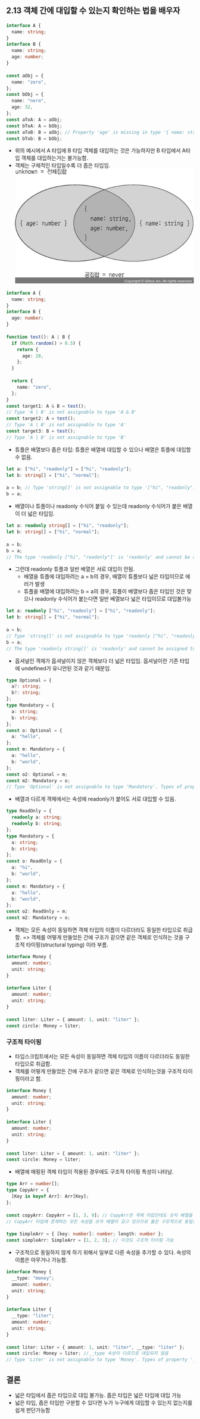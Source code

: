 ## 2.13 객체 간에 대입할 수 있는지 확인하는 법을 배우자

```ts
interface A {
  name: string;
}
interface B {
  name: string;
  age: number;
}

const aObj = {
  name: "zero",
};
const bObj = {
  name: "nero",
  age: 32,
};
const aToA: A = aObj;
const bToA: A = bObj;
const aToB: B = aObj; // Property 'age' is missing in type '{ name: string; }' but required in type 'B'.
const bTob: B = bObj;
```

- 위의 예시에서 A 타입에 B 타입 객체를 대입하는 것은 가능하지만 B 타입에서 A타입 객체를 대입하는거는 불가능함.
- 객체는 구체적인 타입일수록 더 좁은 타입임.
  ![alt text](image.png)

```ts
interface A {
  name: string;
}
interface B {
  age: number;
}

function test(): A | B {
  if (Math.random() > 0.5) {
    return {
      age: 28,
    };
  }

  return {
    name: "zero",
  };
}
const target1: A & B = test();
// Type 'A | B' is not assignable to type 'A & B'
const target2: A = test();
// Type 'A | B' is not assignable to type 'A'
const target3: B = test();
// Type 'A | B' is not assignable to type 'B'
```

- 튜플은 배열보다 좁은 타입: 튜플은 배열에 대입할 수 있으나 배열은 튜플에 대입할 수 없음.

```ts
let a: ["hi", "readonly"] = ["hi", "readonly"];
let b: string[] = ["hi", "normal"];

a = b; // Type 'string[]' is not assignable to type '["hi", "readonly"]'. Target requires 2 element(s) but source may have fewer.
b = a;
```

- 배열이나 튜플이나 readonly 수식어 붙일 수 있는데 readonly 수식어가 붙은 배열이 더 넓은 타입임.

```ts
let a: readonly string[] = ["hi", "readonly"];
let b: string[] = ["hi", "normal"];

a = b;
b = a;
// The type 'readonly ["hi", "readonly"]' is 'readonly' and cannot be assigned to the mutable type 'string[]'.
```

- 그런데 readonly 튜플과 일반 배열은 서로 대입이 안됨.
  - 배열을 튜플에 대입하려는 a = b의 경우, 배열이 튜플보다 넓은 타입이므로 에러가 발생
  - 튜플을 배열에 대입하려는 b = a의 경우, 튜플이 배열보다 좁은 타입인 것은 맞으나 readonly 수식어가 붙는다면 일반 배열보다 넓은 타입이므로 대입불가능

```ts
let a: readonly ["hi", "readonly"] = ["hi", "readonly"];
let b: string[] = ["hi", "normal"];

a = b;
// Type 'string[]' is not assignable to type 'readonly ["hi", "readonly"]'. Target requires 2 element(s) but source may have fewer.
b = a;
// The type 'readonly string[]' is 'readonly' and cannot be assigned to the mutable type 'string[]'.
```

- 옵셔널인 객체가 옵셔널이지 않은 객체보다 더 넓은 타입임. 옵셔널이란 기존 타입에 undefined가 유니언된 것과 같기 때문임.

```ts
type Optional = {
  a?: string;
  b?: string;
};
type Mandatory = {
  a: string;
  b: string;
};
const o: Optional = {
  a: "hello",
};
const m: Mandatory = {
  a: "hello",
  b: "world",
};
const o2: Optional = m;
const m2: Mandatory = o;
// Type 'Optional' is not assignable to type 'Mandatory'. Types of property 'a' are incompatible. Type 'string | undefined' is not assignable to type 'string'. Type 'undefined' is not assignable to type 'string'.
```

- 배열과 다르게 객체에서는 속성에 readonly가 붙어도 서로 대입할 수 있음.

```ts
type ReadOnly = {
  readonly a: string;
  readonly b: string;
};
type Mandatory = {
  a: string;
  b: string;
};
const o: ReadOnly = {
  a: "hi",
  b: "world",
};
const m: Mandatory = {
  a: "hello",
  b: "world",
};
const o2: ReadOnly = m;
const m2: Mandatory = o;
```

- 객체는 모든 속성이 동일하면 객체 타입의 이름이 다르더라도 동일한 타입으로 취급함. => 객체를 어떻게 만들었든 간에 구조가 같으면 같은 객체로 인식하는 것을 구조적 타이핑(structural typing) 이라 부름.

```ts
interface Money {
  amount: number;
  unit: string;
}

interface Liter {
  amount: number;
  unit: string;
}

const liter: Liter = { amount: 1, unit: "liter" };
const circle: Money = liter;
```

### 구조적 타이핑

- 타입스크립트에서는 모든 속성이 동일하면 객체 타입의 이름이 다르더라도 동일한 타입으로 취급함.
- 객체를 어떻게 만들었든 간에 구조가 같으면 같은 객체로 인식하는것을 구조적 타이핑이라고 함.

```ts
interface Money {
  amount: number;
  unit: string;
}

interface Liter {
  amount: number;
  unit: string;
}

const liter: Liter = { amount: 1, unit: "liter" };
const circle: Money = liter;
```

- 배열에 매핑된 객체 타입이 적용된 경우에도 구조적 타이핑 특성이 나타남.

```ts
type Arr = number[];
type CopyArr = {
  [Key in keyof Arr]: Arr[Key];
};

const copyArr: CopyArr = [1, 3, 9]; // CopyArr은 객체 타입인데도 숫자 배열을 대입할 가능
// CopyArr 타입에 존재하는 모든 속성을 숫자 배열이 갖고 있으므로 둘은 구조적으로 동일한 셈

type SimpleArr = { [key: number]: number; length: number };
const simpleArr: SimpleArr = [1, 2, 3]; // 이것도 구조적 타이핑 가능
```

- 구조적으로 동일하지 않게 하기 위해서 일부로 다른 속성을 추가할 수 있다. 속성의 이름은 아무거나 가능함.

```ts
interface Money {
  __type: "money";
  amount: number;
  unit: string;
}

interface Liter {
  __type: "liter";
  amount: number;
  unit: string;
}

const liter: Liter = { amount: 1, unit: "liter", __type: "liter" };
const circle: Money = liter; //__type 속성이 다르므로 대입되지 않음
// Type 'Liter' is not assignable to type 'Money'. Types of property '__type' are incompatible. Type '"liter"' is not assignable to type '"money"'.
```

## 결론

- 넓은 타입에서 좁은 타입으로 대입 불가능. 좁은 타입은 넓은 타입에 대입 가능
- 넓은 타입, 좁은 타입만 구분할 수 있다면 누가 누구에게 대입할 수 있는지 없는지를 쉽게 판단가능함
